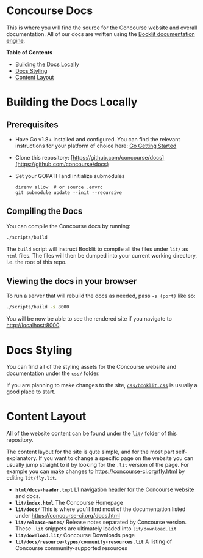 # Concourse Docs

This is where you will find the source for the Concourse website and overall
documentation. All of our docs are written using the [Booklit documentation
engine](https://vito.github.io/booklit/).

**Table of Contents**
* [Building the Docs Locally](#building-the-docs-locally)
* [Docs Styling](#docs-styling)
* [Content Layout](#content-layout)

# Building the Docs Locally

## Prerequisites

* Have Go v1.8+ installed and configured. You can find the relevant
  instructions for your platform of choice here: [Go Getting
  Started](https://golang.org/doc/install)

* Clone this repository:
  [https://github.com/concourse/docs](https://github.com/concourse/docs)

* Set your GOPATH and initialize submodules
  ```
  direnv allow  # or source .envrc
  git submodule update --init --recursive
  ```

## Compiling the Docs

You can compile the Concourse docs by running:

```bash
./scripts/build
```

The `build` script will instruct Booklit to compile all the files under `lit/`
as `html` files. The files will then be dumped into your current working
directory, i.e. the root of this repo.

## Viewing the docs in your browser

To run a server that will rebuild the docs as needed, pass `-s (port)` like so:

```bash
./scripts/build -s 8000
```

You will be now be able to see the rendered site if you navigate to
[http://localhost:8000](http://localhost:8000).

# Docs Styling
You can find all of the styling assets for the Concourse website and documentation under the [`css/`](https://github.com/concourse/docs/tree/master/css) folder. 

If you are planning to make changes to the site, [`css/booklit.css`](https://github.com/concourse/docs/blob/master/css/booklit.css) is usually a good place to start. 

# Content Layout
All of the website content can be found under the [`lit/`](https://github.com/concourse/docs/tree/master/lit) folder of this repository. 

The content layout for the site is qute simple, and for the most part self-explanatory. If you want to change a specific page on the website you can usually jump straight to it by looking for the `.lit` version of the page. For example you can make changes to https://concourse-ci.org/fly.html by editing `lit/fly.lit`. 

* **`html/docs-header.tmpl`** L1 navigation header for the Concourse website and docs.
* **`lit/index.html`** The Concourse Homepage
* **`lit/docs/`** This is where you'll find most of the documentation listed under https://concourse-ci.org/docs.html
* **`lit/release-notes/`** Release notes separated by Concourse version. These `.lit` snippets are ultimately loaded into `lit/download.lit`
* **`lit/download.lit/`** Concourse Downloads page
* **`lit/docs/resource-types/community-resources.lit`** A listing of Concourse community-supported resources
